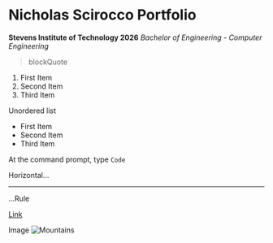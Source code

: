 # Nicholas Scirocco Portfolio

**Stevens Institute of Technology 2026**
*Bachelor of Engineering - Computer Engineering*

> blockQuote


1. First Item
2. Second Item
3. Third Item
   
Unordered list
- First Item
- Second Item
- Third Item

At the command prompt, type `Code`

Horizontal...

---

...Rule

[Link](https://pages.github.com/)


Image
![Mountains](https://wallpaperaccess.com/full/38580.jpg)
